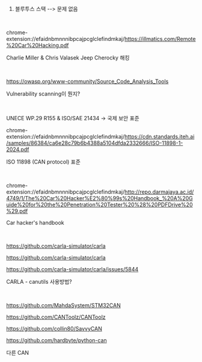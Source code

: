 1. 블루투스 스택 --> 문제 없음
   
&nbsp;
&nbsp;

chrome-extension://efaidnbmnnnibpcajpcglclefindmkaj/https://illmatics.com/Remote%20Car%20Hacking.pdf

Charlie Miller & Chris Valasek Jeep Cherocky 해킹

&nbsp; 
&nbsp;

https://owasp.org/www-community/Source_Code_Analysis_Tools

Vulnerability scanning이 뭔지? 

&nbsp; 
&nbsp; 

UNECE WP.29 R155 & ISO/SAE 21434 -> 국제 보안 표준

chrome-extension://efaidnbmnnnibpcajpcglclefindmkaj/https://cdn.standards.iteh.ai/samples/86384/ca6e28c79b6b4388a5104dfda2332666/ISO-11898-1-2024.pdf

ISO 11898 (CAN protocol) 표준

&nbsp;
&nbsp;

chrome-extension://efaidnbmnnnibpcajpcglclefindmkaj/http://repo.darmajaya.ac.id/4749/1/The%20Car%20Hacker%E2%80%99s%20Handbook_%20A%20Guide%20for%20the%20Penetration%20Tester%20%28%20PDFDrive%20%29.pdf

Car hacker's handbook

&nbsp;
&nbsp;

https://github.com/carla-simulator/carla

https://github.com/carla-simulator/carla

https://github.com/carla-simulator/carla/issues/5844

CARLA - canutils 사용방법?

&nbsp;
&nbsp;

https://github.com/MahdaSystem/STM32CAN

https://github.com/CANToolz/CANToolz

https://github.com/collin80/SavvyCAN 

https://github.com/hardbyte/python-can

다른 CAN



